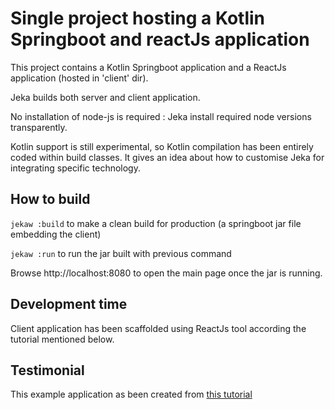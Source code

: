 # Single project hosting a Kotlin Springboot and reactJs application

This project contains a Kotlin Springboot application and a ReactJs application (hosted in 'client' dir).

Jeka builds both server and client application. 

No installation of node-js is required : Jeka install required node versions transparently.

Kotlin support is still experimental, so Kotlin compilation has been entirely coded within build classes. 
It gives an idea about how to customise Jeka for integrating specific technology. 

## How to build

`jekaw :build` to make a clean build for production (a springboot jar file embedding the client)

`jekaw :run` to run the jar built with previous command

Browse http://localhost:8080 to open the main page once the jar is running.

## Development time

Client application has been scaffolded using ReactJs tool according the tutorial mentioned below.

## Testimonial

This example application as been created from [this tutorial](https://developer.okta.com/blog/2020/01/13/kotlin-react-crud)

